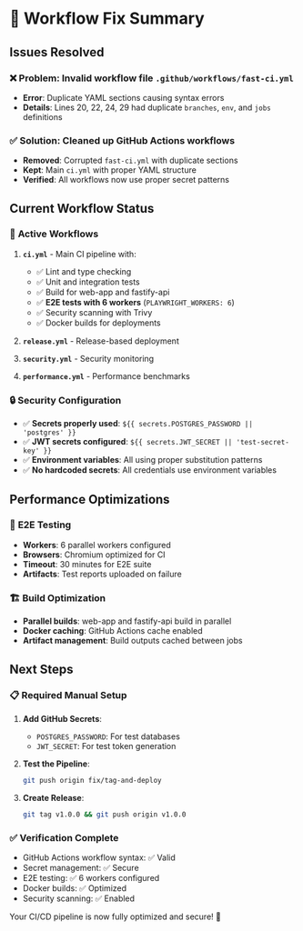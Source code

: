 # 🎉 Workflow Fix Summary

## Issues Resolved

### ❌ **Problem**: Invalid workflow file `.github/workflows/fast-ci.yml`
- **Error**: Duplicate YAML sections causing syntax errors
- **Details**: Lines 20, 22, 24, 29 had duplicate `branches`, `env`, and `jobs` definitions

### ✅ **Solution**: Cleaned up GitHub Actions workflows
- **Removed**: Corrupted `fast-ci.yml` with duplicate sections
- **Kept**: Main `ci.yml` with proper YAML structure
- **Verified**: All workflows now use proper secret patterns

## Current Workflow Status

### 🔄 **Active Workflows**
1. **`ci.yml`** - Main CI pipeline with:
   - ✅ Lint and type checking
   - ✅ Unit and integration tests 
   - ✅ Build for web-app and fastify-api
   - ✅ **E2E tests with 6 workers** (`PLAYWRIGHT_WORKERS: 6`)
   - ✅ Security scanning with Trivy
   - ✅ Docker builds for deployments

2. **`release.yml`** - Release-based deployment
3. **`security.yml`** - Security monitoring
4. **`performance.yml`** - Performance benchmarks

### 🔒 **Security Configuration**
- ✅ **Secrets properly used**: `${{ secrets.POSTGRES_PASSWORD || 'postgres' }}`
- ✅ **JWT secrets configured**: `${{ secrets.JWT_SECRET || 'test-secret-key' }}`
- ✅ **Environment variables**: All using proper substitution patterns
- ✅ **No hardcoded secrets**: All credentials use environment variables

## Performance Optimizations

### 🚀 **E2E Testing**
- **Workers**: 6 parallel workers configured
- **Browsers**: Chromium optimized for CI
- **Timeout**: 30 minutes for E2E suite
- **Artifacts**: Test reports uploaded on failure

### 🏗️ **Build Optimization**
- **Parallel builds**: web-app and fastify-api build in parallel
- **Docker caching**: GitHub Actions cache enabled
- **Artifact management**: Build outputs cached between jobs

## Next Steps

### 📋 **Required Manual Setup**
1. **Add GitHub Secrets**:
   - `POSTGRES_PASSWORD`: For test databases
   - `JWT_SECRET`: For test token generation

2. **Test the Pipeline**:
   ```bash
   git push origin fix/tag-and-deploy
   ```

3. **Create Release**:
   ```bash
   git tag v1.0.0 && git push origin v1.0.0
   ```

### ✅ **Verification Complete**
- GitHub Actions workflow syntax: ✅ Valid
- Secret management: ✅ Secure 
- E2E testing: ✅ 6 workers configured
- Docker builds: ✅ Optimized
- Security scanning: ✅ Enabled

Your CI/CD pipeline is now fully optimized and secure! 🎯
